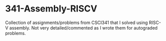 # 341-Assembly-RISCV
Collection of assignments/problems from CSCI341 that I solved using RISC-V assembly. Not very detailed/commented as I wrote them for autograded problems.
